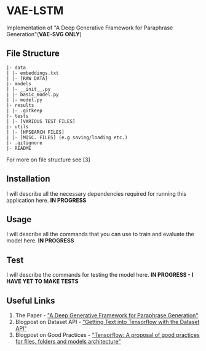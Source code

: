# VAE-LSTM
Implementation of "A Deep Generative Framework for Paraphrase Generation"(**VAE-SVG ONLY**)

## File Structure
```
|- data
| |- embeddings.txt
| |- [RAW DATA]
|- models
| |- __init__.py
| |- basic_model.py
| |- model.py
|- results
| |- .gitkeep
|- tests
| |- [VARIOUS TEST FILES]
|- utils
| |- [HPSEARCH FILES]
| |- [MISC. FILES] (e.g saving/loading etc.)
|- .gitignore
|- README
```
For more on file structure see [3]

## Installation
I will describe all the necessary dependencies required for running this application here. **IN PROGRESS**

## Usage
I will describe all the commands that you can use to train and evaluate the model here. **IN PROGRESS**

## Test
I will describe the commands for testing the model here. **IN PROGRESS - I HAVE YET TO MAKE TESTS**

## Useful Links
1. The Paper - ["A Deep Generative Framework for Paraphrase Generation"](https://www.cse.iitk.ac.in/users/piyush/papers/deep-paraphrase-aaai2018.pdf)
2. Blogpost on Dataset API - ["Getting Text into Tensorflow with the Dataset API"](https://medium.com/@TalPerry/getting-text-into-tensorflow-with-the-dataset-api-ffb832c8bec6)
3. Blogpost on Good Practices - ["Tensorflow: A proposal of good practices for files, folders and models architecture"](https://blog.metaflow.fr/tensorflow-a-proposal-of-good-practices-for-files-folders-and-models-architecture-f23171501ae3)